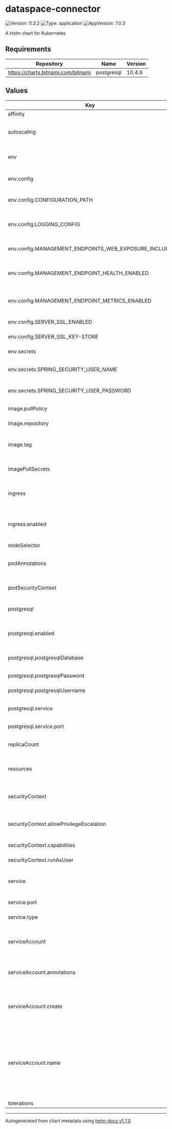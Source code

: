 # dataspace-connector

![Version: 0.3.2](https://img.shields.io/badge/Version-0.3.1-informational?style=flat-square) ![Type: application](https://img.shields.io/badge/Type-application-informational?style=flat-square) ![AppVersion: 7.0.3](https://img.shields.io/badge/AppVersion-7.0.3-informational?style=flat-square)

A Helm chart for Kubernetes

## Requirements

| Repository | Name | Version |
|------------|------|---------|
| https://charts.bitnami.com/bitnami | postgresql | 10.4.6 |

## Values

| Key | Type | Default | Description |
|-----|------|---------|-------------|
| affinity | object | `{}` |  |
| autoscaling | object | `{"enabled":false,"maxReplicas":100,"minReplicas":1,"targetCPUUtilizationPercentage":80}` | Connector horizontal autoscaling settings |
| env | object | `{"config":{"CONFIGURATION_PATH":"/etc/dataspace-connector/config.json","LOGGING_CONFIG":"file:///etc/dataspace-connector/log4j2.xml","MANAGEMENT_ENDPOINTS_WEB_EXPOSURE_INCLUDE":"metrics,health","MANAGEMENT_ENDPOINT_HEALTH_ENABLED":"true","MANAGEMENT_ENDPOINT_METRICS_ENABLED":"true","SERVER_SSL_ENABLED":"false","SERVER_SSL_KEY-STORE":"/var/run/certs/keystore.p12"},"flyway":{"SPRING_FLYWAY_BASELINE-ON-MIGRATE":"false","SPRING_FLYWAY_BASELINE-VERSION":"7.0.0","SPRING_FLYWAY_ENABLED":"false","SPRING_JPA_HIBERNATE_DDL-AUTO":"update"},"secrets":{"SPRING_SECURITY_USER_NAME":"admin","SPRING_SECURITY_USER_PASSWORD":"password"}}` | Connector properties |
| env.config | object | `{"CONFIGURATION_PATH":"/etc/dataspace-connector/config.json","LOGGING_CONFIG":"file:///etc/dataspace-connector/log4j2.xml","MANAGEMENT_ENDPOINTS_WEB_EXPOSURE_INCLUDE":"metrics,health","MANAGEMENT_ENDPOINT_HEALTH_ENABLED":"true","MANAGEMENT_ENDPOINT_METRICS_ENABLED":"true","SERVER_SSL_ENABLED":"false","SERVER_SSL_KEY-STORE":"/var/run/certs/keystore.p12"}` | Connector environment variables |
| env.config.CONFIGURATION_PATH | string | `"/etc/dataspace-connector/config.json"` | Path to the connector configuration |
| env.config.LOGGING_CONFIG | string | `"file:///etc/dataspace-connector/log4j2.xml"` | Connector logging configuration location |
| env.config.MANAGEMENT_ENDPOINTS_WEB_EXPOSURE_INCLUDE | string | `"metrics,health"` | Actuactor endpoints to expose |
| env.config.MANAGEMENT_ENDPOINT_HEALTH_ENABLED | string | `"true"` | Whether to enable health actuactor |
| env.config.MANAGEMENT_ENDPOINT_METRICS_ENABLED | string | `"true"` | Whether to enable metrics actuactor |
| env.config.SERVER_SSL_ENABLED | string | `"false"` | Whether TLS is enabled |
| env.config.SERVER_SSL_KEY-STORE | string | `"/var/run/certs/keystore.p12"` | SSL keystore location |
| env.secrets | object | `{"SPRING_SECURITY_USER_NAME":"admin","SPRING_SECURITY_USER_PASSWORD":"password"}` | Connector secrets |
| env.secrets.SPRING_SECURITY_USER_NAME | string | `"admin"` | Connector admin username |
| env.secrets.SPRING_SECURITY_USER_PASSWORD | string | `"password"` | Connector admin password |
| image.pullPolicy | string | `"Always"` | Image pull policy |
| image.repository | string | `"ghcr.io/international-data-spaces-association/dataspace-connector"` | Connector image name |
| image.tag | string | `""` | Connector version without the "v" |
| imagePullSecrets | list | `[]` | Secrets for pulling images |
| ingress | object | `{"annotations":null,"className":"","enabled":false,"hosts":[{"host":"localhost","paths":[{"path":"/","pathType":"Prefix"}]}],"tls":[{"hosts":["localhost"],"secretName":"testsecret-tls"}]}` | Connector kubernetes ingress settings |
| ingress.enabled | bool | `false` | Whether to enable ingress for the connector |
| nodeSelector | object | `{}` |  |
| podAnnotations | object | `{"seccomp.security.alpha.kubernetes.io/pod":"runtime/default"}` | Annotation for the deployed pods |
| podSecurityContext | object | `{}` | Security context for the pods |
| postgresql | object | `{"enabled":true,"postgresqlDatabase":"test","postgresqlPassword":"username","postgresqlUsername":"password","service":{"port":"5432"}}` | Persistent database properties |
| postgresql.enabled | bool | `true` | Whether to use a postgresql backend |
| postgresql.postgresqlDatabase | string | `"test"` | Postgresql database name |
| postgresql.postgresqlPassword | string | `"username"` | Postgresql password |
| postgresql.postgresqlUsername | string | `"password"` | Postgresql username |
| postgresql.service | object | `{"port":"5432"}` | Kubernetes postgresql service |
| postgresql.service.port | string | `"5432"` | Postgresql service port |
| replicaCount | int | `1` | Number of connector instances |
| resources | object | `{"limits":{"cpu":"8","memory":"4Gi"},"requests":{"cpu":"250m","memory":"1Gi"}}` | Connector kubernetes resource settings |
| securityContext | object | `{"allowPrivilegeEscalation":false,"capabilities":{"drop":["ALL"]},"runAsUser":65532}` | Security context applied to the pods |
| securityContext.allowPrivilegeEscalation | bool | `false` | Whether to allow privilege escalations |
| securityContext.capabilities | object | `{"drop":["ALL"]}` | Capabilities of the pods |
| securityContext.runAsUser | int | `65532` | User running the pods |
| service | object | `{"port":80,"type":"ClusterIP"}` | Kubernetes connector service settings |
| service.port | int | `80` | Connector service port |
| service.type | string | `"ClusterIP"` | Connector service type |
| serviceAccount | object | `{"annotations":{},"create":true,"name":null}` | Kubernetes service account for the connector |
| serviceAccount.annotations | object | `{}` | Annotations to add to the service account |
| serviceAccount.create | bool | `true` | Specifies whether a service account should be created |
| serviceAccount.name | string | `nil` | The name of the service account to use. If not set and create is true, a name is generated using the fullname template |
| tolerations | list | `[]` |  |

----------------------------------------------
Autogenerated from chart metadata using [helm-docs v1.7.0](https://github.com/norwoodj/helm-docs/releases/v1.7.0)

